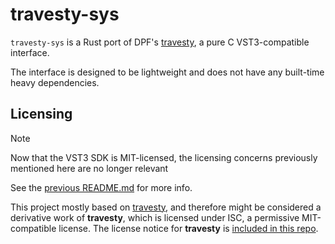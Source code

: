 # travesty-sys
`travesty-sys` is a Rust port of DPF's [travesty](https://github.com/DISTRHO/DPF/tree/main/distrho/src/travesty), a pure C VST3-compatible interface.

The interface is designed to be lightweight and does not have any built-time heavy dependencies.

## Licensing

> [!NOTE]
> Now that the VST3 SDK is MIT-licensed, the licensing concerns previously mentioned here are no longer relevant
> 
> See the [previous README.md](https://github.com/blepfx/travesty-sys/blob/5e6bbbe3714a36aae32d8467bea17a65d30bb72e/README.md#travesty-sys) for more info.

This project mostly based on [travesty](https://github.com/DISTRHO/DPF/tree/main/distrho/src/travesty), and therefore might be considered a derivative work of **travesty**, which is licensed under ISC, a permissive MIT-compatible license. The license notice for **travesty** is [included in this repo](LICENSE-travesty.md).
